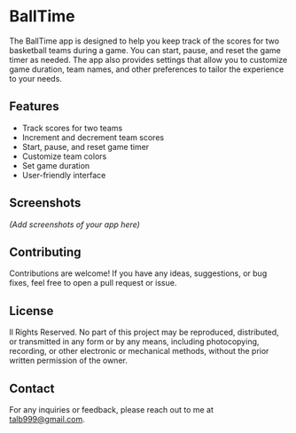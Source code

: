 # BallTime
The BallTime app is designed to help you keep track of the scores for two basketball teams during a game. You can start, pause, and reset the game timer as needed. The app also provides settings that allow you to customize game duration, team names, and other preferences to tailor the experience to your needs.

## Features

- Track scores for two teams
- Increment and decrement team scores
- Start, pause, and reset game timer
- Customize team colors
- Set game duration
- User-friendly interface

## Screenshots

*(Add screenshots of your app here)*

## Contributing
Contributions are welcome! If you have any ideas, suggestions, or bug fixes, feel free to open a pull request or issue.

## License
ll Rights Reserved. No part of this project may be reproduced, distributed, or transmitted in any form or by any means, including photocopying, recording, or other electronic or mechanical methods, without the prior written permission of the owner.

## Contact
For any inquiries or feedback, please reach out to me at talb999@gmail.com.
